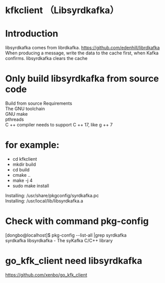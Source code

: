 # kfkclient （Libsyrdkafka）

# Introduction
libsyrdkafka comes from librdkafka.  https://github.com/edenhill/librdkafka   
When producing a message, write the data to the cache first, when Kafka confirms. libsyrdkafka clears the cache


# Only build libsyrdkafka from source code
Build from source Requirements  
The GNU toolchain  
GNU make  
pthreads  
C ++ compiler needs to support C ++ 17, like g ++ 7  


# for example: 
- cd kfkclient 
- mkdir build 
- cd build 
- cmake .. 
- make -j 4
- sudo make install  

Installing: /usr/share/pkgconfig/syrdkafka.pc  
Installing: /usr/local/lib/libsyrdkafka.a    
  

# Check with command  pkg-config
[dongbo@localhost]$ pkg-config --list-all |grep syrdkafka  
syrdkafka                 libsyrdkafka - The  syKafka C/C++ library


# go_kfk_client need libsyrdkafka
https://github.com/xenbo/go_kfk_client


